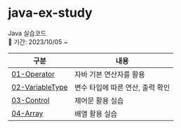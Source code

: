 # java-ex-study

Java 실습코드  
📆 기간: 2023/10/05 ~

| 구분 | 내용 |
| ------ | ------ |
| [01-Operator][Folder01] | 자바 기본 연산자를 활용 |
| [02-VariableType][Folder02] | 변수 타입에 따른 연산, 출력 확인 |
| [03-Control][Folder03] | 제어문 활용 실습 |
| [04-Array][Folder03] | 배열 활용 실습 |
   
   [Folder01]: <https://github.com/kimg1623/java-ex-study/tree/main/src/operator>
   [Folder02]: <https://github.com/kimg1623/java-ex-study/tree/main/src/variabletype>
   [Folder03]: <https://github.com/kimg1623/java-ex-study/tree/main/src/control>
   [Folder04]: <https://github.com/kimg1623/java-ex-study/tree/main/src/array>
